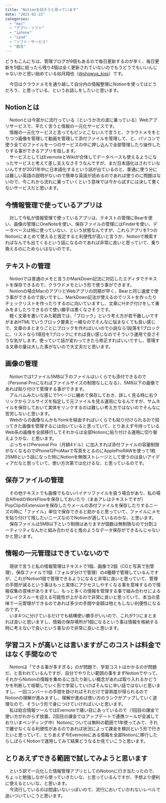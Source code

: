 ```yaml
---
title: "Notionを試そうと思っています"
date: "2021-01-23"
categories: 
  - "mac"
  - "アプリ・ソフト"
  - "iphone"
  - "ipad"
  - "ソフト・サービス"
  - "戯言"
---
```


どうもこんにちは、管理ブログが9個もあるので毎日更新するのが辛く、毎日更新を5個に絞ったら残り4個は全く更新されていないのでもうどうでもいいんじゃないかと思い始めている如月翔也（[@showya\_kiss](http://twitter.com/showya_kiss)）です。  
  
　今日はクラウドメモを通り越して自分内の情報整理にNotionを使ってはどうだろう、と思っている、というお話しをしたいと思います。  

## Notionとは

　Notionとは今密かに流行っている（というか次の波に乗っている）Webアプリサービスで、平たく言うと情報の一元化サービスです。  
　情報の一元化サービスと言ってもピンとこない人で言うと、クラウドメモをとりつつ画像を管理して動画を管理して添付ファイルを管理して、と、パソコンで使う全てのファイルを一つのサービスの中に押し込んで全部管理したり操作したりする事ができるアプリを指します。  
　サービスとしてはEvernoteとWikiが合体してデータベースも使えるようになったサービスと考えて差し支えなさそうなんですが、まだ日本語化はされていないんですが2021年中に日本語化するという話が出ているのと、普通に使う分には難しい英語の説明がないので簡単な英語が読めるのであれば使うのに問題はないので、今これから流れに乗っていくという意味では今から試すには決して悪くないサービスだと思います。  

## 今情報管理で使っているアプリは

　対して今私が情報管理で使っているアプリは、テキストの管理にBearを使い、画像の管理にOneNoteを使い、保存ファイルの管理にはFinderを使い、データベースは特に使っていない、という状態なんですが、これらアプリを1つのNotionにまとめて使えると仮定すると利便性が高いと言うか、Notionで検索すればなんでも出てくるという話になるのであれば非常に良いと思っていて、乗り換えるのにためらいはないのです。  

## テキストの管理

　Notionでは普通のメモと言うかMarkDown記法に対応したエディタでテキストを保存できるので、クラウドメモという形で使う事ができます。  
　Notionの場合MacのアプリとWebアプリの同期が早く、Bearと同じ速度で使う事ができるので良いですし、MarkDown記法が使えるのでリストを作ったりチェックリストを作ったりするのに向いていますし、文章にHタグ付けをして重みをましたりできるので使い勝手は悪くなさそうです。  
　軽く文章を書いてみた範囲では、「ブロック」という考え方が若干難しいですがまあHTMLでいうブロック要素と一緒なのでそんなに悩まなくても良い感じで、文章のまとまりごとにブロックを作ればいいので小説なら1段落を1ブロックに、リストなら1項目を1ブロックにすれば良い感じなのでそういう運用で良さそうな気がします。使っていて話が変わってきたら修正すればいいですし、管理する文章の量は大した事がないので大丈夫だと思います。  

## 画像の管理

　Notionでは1ファイル5MB以下のファイルはいくらでも添付できるので（Personal Proになればファイルサイズの制限なしになる）、5MB以下の画像であれば貼り付けて管理する事ができます。  
　アルバムみたいな感じで1ページに纏めて保存しておき、詳しく見る時に右クリックからフルサイズを指定して元ファイルを見る運用になるんですが、サムネイルを保存しておいて実体をリンクするのは難しい考え方ではないのでそんなに苦労しないと思います。  
　Webからの画像なんかもYoinkを経由すればいくらでも貼り付けられるので拾ってきた画像を管理するには向いていると思っていて、とりあえず今持っているWeb系の画像を全部移行してそれからは全部Notionに貼り付ける運用に切り替えようかな、と思います。  
　ぶっちゃけPersonal Pro（月額4ドル）に加入すれば添付ファイルの容量制限がなくなるのでiPhone12ProMaxで写真をとるのにAppleProRAWを使って1枚25MBという話になった時にNotionを無限ストレージとして使うのは良いアイディアだなと思っていて、使い方次第では化けるな、と思っているのです。  

## 保存ファイルの管理

　その他テキストでも画像でもないバイナリファイルを扱う場合があり、私の場合AlfredのWorkFlowを保存しておいたり（まあアレはテキストですが）PopClipのExtensionを保存したりメールの添付ファイルを保存したりするニーズの時に「ファイル」単位で保存できると助かると思っていて、ファイルにメモを貼り付けて残したいニーズなのでNotionが適しているのかな、と思います。  
　保存ファイルは5MB以下という制限はありますが個数は無制限なので分割ユーティリティなんかと組み合わせると鬼のようなデータ保存ができるんじゃないかと思います。  

## 情報の一元管理はできていないので

　現状で言うと私の情報管理はテキストで1個、画像で2個（CGと写真で別管理）、保存ファイルで1個（フォルダ分けで管理）の4種類で管理しているんですが、これがNotion1個で管理できるようになると非常に良いと思っていて、管理の手間が減るという事はもっと実体にアクセスしやすくなる事を意味するので情報収集の意味がありますし、もっと多くの情報を管理する事で組み合わせによるブレイクスルーを迎える可能性が上がるので非常に良いと思っていて、本当の意味で一元管理ができるのであれば多少の手間や金額は物ともしない利便性になるのです。  
　いま4つに分けているだけでも結構使い勝手がいいので、これが1つにまとまれば良いと思いますし、情報の保存場所が1個になるという事は情報を格納する時に考えないで良いという事なので非常に良いと思います。  

## 学習コストが高いとは言いますがこのコストは料金ではなく手間なので

　Notionは「できる事が多すぎる」のが問題で、学習コストはかかるのが問題だ、と言われているんですが、自分でやりたい範囲の事をまずNotionでやって、それからNotionの情報を集めるに当たり新しい概念があれば取り入れるかどうかを判断して咀嚼していく形で学習していけばそんなに辛い話ではないと思いますし、一回コンバートの手間を掛ければそれだけで習熟度が得られるのでNotionの理解が進みますし、理解が進めば使い方のランクがアップしていく道理なので、そういう形で身につけていければいいと思います。  
　私は総合情報ツールではEvernoteで痛い目にあっているので（1回目の課金で使い方がわからず放置、2回目の課金ではアップデートで連携ツールが全滅しておりいまペンディング中）Notionについては無料の範囲で1年使ってみて、それで離せなくなる利便性があるのであれば状況によって課金を検討という形で行きたいと思っていて、とりあえず今Evernoteにある情報を全部Notionに移行したらしばらくNotionで運用してみて結果どうなるか見ていこうと思います。  

## とりあえずできる範囲で試してみようと思います

　という訳で一元化した情報管理アプリとしてのNotionに行き当たったので、ちょっと勉強しながら使っていきたいな、と思っているんですが、予想より便利に使えるといいな、と思います。  
　今流行しているのは間違いないっぽいので、流行においていかれないレベルで追いついていこうと思います。
